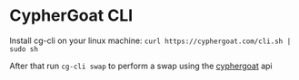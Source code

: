 # CypherGoat CLI

Install cg-cli on your linux machine: `curl https://cyphergoat.com/cli.sh | sudo sh`

After that run `cg-cli swap` to perform a swap using the [cyphergoat](https://cyphergoat.com) api